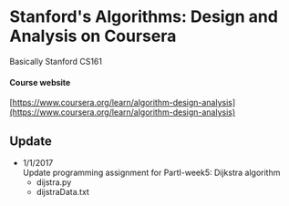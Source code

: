 # Stanford's Algorithms: Design and Analysis on Coursera

Basically Stanford CS161
#### Course website
[https://www.coursera.org/learn/algorithm-design-analysis](https://www.coursera.org/learn/algorithm-design-analysis)

## Update

* 1/1/2017  
Update programming assignment for PartI-week5: Dijkstra algorithm
	* dijstra.py
	* dijstraData.txt
